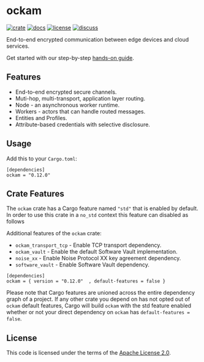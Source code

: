 # ockam

[![crate][crate-image]][crate-link]
[![docs][docs-image]][docs-link]
[![license][license-image]][license-link]
[![discuss][discuss-image]][discuss-link]

End-to-end encrypted communication between edge devices and cloud services.

Get started with our step-by-step [hands-on guide][guide].

## Features

* End-to-end encrypted secure channels.
* Muti-hop, multi-transport, application layer routing.
* Node - an asynchronous worker runtime.
* Workers - actors that can handle routed messages.
* Entities and Profiles.
* Attribute-based credentials with selective disclosure.

## Usage

Add this to your `Cargo.toml`:

```
[dependencies]
ockam = "0.12.0"
```

## Crate Features

The `ockam` crate has a Cargo feature named `"std"` that is enabled by
default. In order to use this crate in a `no_std` context this feature can
disabled as follows

Additional features of the `ockam` crate:
- `ockam_transport_tcp` - Enable TCP transport dependency.
- `ockam_vault` - Enable the default Software Vault implementation.
- `noise_xx` - Enable Noise Protocol XX key agreement dependency.
- `software_vault` - Enable Software Vault dependency.

```
[dependencies]
ockam = { version = "0.12.0"  , default-features = false }
```

Please note that Cargo features are unioned across the entire dependency
graph of a project. If any other crate you depend on has not opted out of
`ockam` default features, Cargo will build `ockam` with the std
feature enabled whether or not your direct dependency on `ockam`
has `default-features = false`.

## License

This code is licensed under the terms of the [Apache License 2.0][license-link].

[main-ockam-crate-link]: https://crates.io/crates/ockam

[crate-image]: https://img.shields.io/crates/v/ockam.svg
[crate-link]: https://crates.io/crates/ockam

[docs-image]: https://docs.rs/ockam/badge.svg
[docs-link]: https://docs.rs/ockam

[license-image]: https://img.shields.io/badge/License-Apache%202.0-green.svg
[license-link]: https://github.com/ockam-network/ockam/blob/HEAD/LICENSE

[discuss-image]: https://img.shields.io/badge/Discuss-Github%20Discussions-ff70b4.svg
[discuss-link]: https://github.com/ockam-network/ockam/discussions

[guide]: https://github.com/ockam-network/ockam/blob/develop/documentation/guides/rust/README.md#rust-guide
